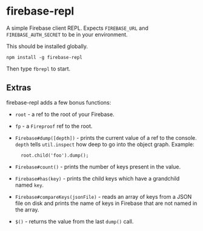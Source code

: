 firebase-repl
=============

A simple Firebase client REPL.  Expects `FIREBASE_URL` and `FIREBASE_AUTH_SECRET` to be in your environment.

This should be installed globally.

    npm install -g firebase-repl

Then type `fbrepl` to start.

Extras
------

firebase-repl adds a few bonus functions:

- `root` - a ref to the root of your Firebase.
- `fp` - a `Fireproof` ref to the root.
- `Firebase#dump([depth])` - prints the current value of a ref to the console.  `depth` tells `util.inspect` how deep to go into the object graph.  Example:

        root.child('foo').dump();

- `Firebase#count()` - prints the number of keys present in the value.
- `Firebase#has(key)` - prints the child keys which have a grandchild named `key`.
- `Firebase#compareKeys(jsonFile)` - reads an array of keys from a JSON file on disk and prints the name of keys in Firebase that are not named in the array.
- `$()` - returns the value from the last `dump()` call.